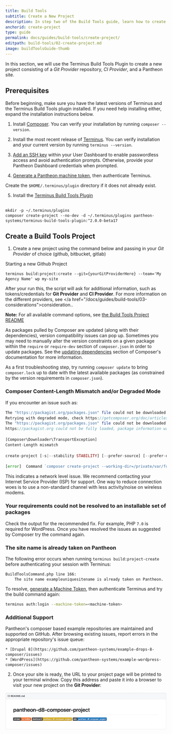 ```yaml
---
title: Build Tools
subtitle: Create a New Project
description: In step two of the Build Tools guide, learn how to create a new Build Tools project.
anchorid: create-project
type: guide
permalink: docs/guides/build-tools/create-project/
editpath: build-tools/02-create-project.md
image: buildToolsGuide-thumb
---
```


In this section, we will use the Terminus Build Tools Plugin to create a new project consisting of a *Git Provider* repository, *CI Provider*, and a Pantheon site.

## Prerequisites

Before beginning, make sure you have the latest versions of Terminus and the Terminus Build Tools plugin installed. If you need help installing either, expand the installation instructions below.

1. Install <a href="https://getcomposer.org">Composer</a>. You can verify your installation by running `composer --version`. 

2. Install the most recent release of <a href="/docs/terminus/">Terminus</a>. You can verify installation and your current version by running `terminus --version`. 

3. <a href="/docs/ssh-keys/">Add an SSH key</a> within your User Dashboard to enable passwordless access and avoid authentication prompts. Otherwise, provide your Pantheon Dashboard credentials when prompted.

4. <a href="https://dashboard.pantheon.io/machine-token/create">Generate a Pantheon machine token</a>, then authenticate Terminus.

Create the `$HOME/.terminus/plugin` directory if it does not already exist. 

5. Install the <a href="https://github.com/pantheon-systems/terminus-build-tools-plugin">Terminus Build Tools Plugin</a>

```

mkdir -p ~/.terminus/plugins
composer create-project --no-dev -d ~/.terminus/plugins pantheon-systems/terminus-build-tools-plugin:^2.0.0-beta17

```

## Create a Build Tools Project

1. Create a new project using the command below and passing in your *Git Provider* of choice (github, bitbucket, gitlab)

Starting a new Github Project
```
terminus build:project:create --git={yourGitProviderHere} --team='My Agency Name' wp my-site
```

After your run this, the script will ask for additional information, such as tokens/credentials for **Git Provider** and **CI Provider**. For more information on the different providers, see </a href="/docs/guides/build-tools/03-considerations">consideration.</a>. 

**Note:** For all available command options, see [the Build Tools Project README](https://github.com/pantheon-systems/terminus-build-tools-plugin/blob/master/README.md#buildprojectcreate)

  <Accordion title="Troubleshooting" id="troubleshoot-install" icon="wrench">

  <Alert title="Note" type="info">

  As packages pulled by Composer are updated (along with their dependencies), version compatibility issues can pop up. Sometimes you may need to manually alter the version constraints on a given package within the `require` or `require-dev` section of `composer.json` in order to update packages. See the [updating dependencies](https://getcomposer.org/doc/01-basic-usage.md#updating-dependencies-to-their-latest-versions) section of Composer's documentation for more information.

  As a first troubleshooting step, try running `composer update` to bring `composer.lock` up to date with the latest available packages (as constrained by the version requirements in `composer.json`).

  </Alert>

  ### Composer Content-Length Mismatch and/or Degraded Mode
  If you encounter an issue such as:

  ```php
  The "https://packagist.org/packages.json" file could not be downloaded: failed to open stream: Operation timed out
  Retrying with degraded mode, check https://getcomposer.org/doc/articles/troubleshooting.md#degraded-mode for more info
  The "https://packagist.org/packages.json" file could not be downloaded: failed to open stream: Operation timed out
  https://packagist.org could not be fully loaded, package information was loaded from the local cache and may be out of date

  [Composer\Downloader\TransportException]
  Content-Length mismatch

  create-project [-s|--stability STABILITY] [--prefer-source] [--prefer-dist] [--repository REPOSITORY] [--repository-url REPOSITORY-URL] [--dev] [--no-dev] [--no-custom-installers] [--no-scripts] [--no-progress] [--no-secure-http] [--keep-vcs] [--no-install] [--ignore-platform-reqs] [--] [<package>] [<directory>] [<version>]

  [error]  Command `composer create-project --working-dir=/private/var/folders/lp/7_1gh83s5mn9lwfjvqqlf1lm0000gn/T/local-sitevPumRP pantheon-systems/example-wordpress-composer pantheon-wp-composer-project -n --stability dev` failed with exit code 1
  ```

  This indicates a network level issue. We recommend contacting your Internet Service Provider (ISP) for support. One way to reduce connection woes is to use a non-standard channel with less activity/noise on wireless modems.

  ### Your requirements could not be resolved to an installable set of packages
  Check the output for the recommended fix. For example, PHP `7.0` is required for WordPress. Once you have resolved the issues as suggested by Composer try the command again.

  ### The site name is already taken on Pantheon
  The following error occurs when running `terminus build:project-create` before authenticating your session with Terminus:

  ```
  BuildToolsCommand.php line 166:
      The site name exampleuniquesitename is already taken on Pantheon.
  ```

  To resolve, [generate a Machine Token](https://dashboard.pantheon.io/machine-token/create), then authenticate Terminus and try the build command again:

  ```bash
  terminus auth:login --machine-token=<machine-token>
  ```

  ### Additional Support
  Pantheon's composer based example repositories are maintained and supported on GitHub. After browsing existing issues, report errors in the appropriate repository's issue queue:

    * [Drupal 8](https://github.com/pantheon-systems/example-drops-8-composer/issues)
    * [WordPress](https://github.com/pantheon-systems/example-wordpress-composer/issues)

  </Accordion>

2. Once your site is ready, the URL to your project page will be printed to your terminal window. Copy this address and paste it into a browser to visit your new project on the **Git Provider**:

  ![Initial Project Page](../../../images/pr-workflow/initial-project-page.png)